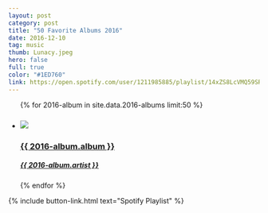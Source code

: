 ```yaml
---
layout: post
category: post
title: "50 Favorite Albums 2016"
date: 2016-12-10
tag: music
thumb: Lunacy.jpeg
hero: false
full: true
color: "#1ED760"
link: https://open.spotify.com/user/1211985885/playlist/14xZS8LcVMQ59SRG8k2FQU
---
```


<ul class="list article-list list-grid list-grid-numbered list-shadow">
  {% for 2016-album in site.data.2016-albums limit:50 %}
  <li class="list-item">
    <a href="{{ 2016-album.link }}">
      <h5 class="list-rank"></h5>
      <img src="/img/albums/{{ 2016-album.album }}.jpeg" class="list-image">
      <h3 class="list-title">{{ 2016-album.album }}</h3>
      <h5>{{ 2016-album.artist }}</h5>
    </a>
  </li>
  {% endfor %}
</ul>

{% include button-link.html text="Spotify Playlist" %}
